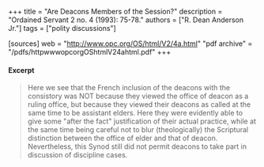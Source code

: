 +++
title = "Are Deacons Members of the Session?"
description = "Ordained Servant 2 no. 4 (1993): 75-78."
authors = ["R. Dean Anderson Jr."]
tags = ["polity discussions"]

[sources]
web = "http://www.opc.org/OS/html/V2/4a.html"
"pdf archive" = "/pdfs/httpwwwopcorgOShtmlV24ahtml.pdf"
+++

#### Excerpt

>  Here we see that the French inclusion of the deacons with the consistory was NOT because they viewed the office of deacon as a ruling office, but because they viewed their deacons as called at the same time to be assistant elders. Here they were evidently able to give some "after the fact" justification of their actual practice, while at the same time being careful not to blur (theologically) the Scriptural distinction between the office of elder and that of deacon. Nevertheless, this Synod still did not permit deacons to take part in discussion of discipline cases.